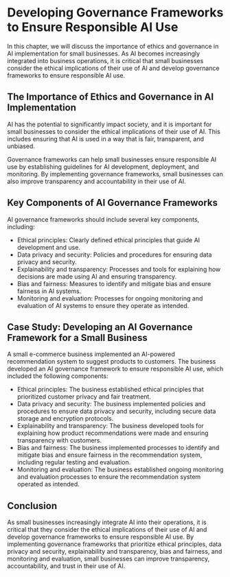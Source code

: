 Developing Governance Frameworks to Ensure Responsible AI Use
================================================================================================================================

In this chapter, we will discuss the importance of ethics and governance in AI implementation for small businesses. As AI becomes increasingly integrated into business operations, it is critical that small businesses consider the ethical implications of their use of AI and develop governance frameworks to ensure responsible AI use.

The Importance of Ethics and Governance in AI Implementation
------------------------------------------------------------

AI has the potential to significantly impact society, and it is important for small businesses to consider the ethical implications of their use of AI. This includes ensuring that AI is used in a way that is fair, transparent, and unbiased.

Governance frameworks can help small businesses ensure responsible AI use by establishing guidelines for AI development, deployment, and monitoring. By implementing governance frameworks, small businesses can also improve transparency and accountability in their use of AI.

Key Components of AI Governance Frameworks
------------------------------------------

AI governance frameworks should include several key components, including:

* Ethical principles: Clearly defined ethical principles that guide AI development and use.
* Data privacy and security: Policies and procedures for ensuring data privacy and security.
* Explainability and transparency: Processes and tools for explaining how decisions are made using AI and ensuring transparency.
* Bias and fairness: Measures to identify and mitigate bias and ensure fairness in AI systems.
* Monitoring and evaluation: Processes for ongoing monitoring and evaluation of AI systems to ensure they operate as intended.

Case Study: Developing an AI Governance Framework for a Small Business
----------------------------------------------------------------------

A small e-commerce business implemented an AI-powered recommendation system to suggest products to customers. The business developed an AI governance framework to ensure responsible AI use, which included the following components:

* Ethical principles: The business established ethical principles that prioritized customer privacy and fair treatment.
* Data privacy and security: The business implemented policies and procedures to ensure data privacy and security, including secure data storage and encryption protocols.
* Explainability and transparency: The business developed tools for explaining how product recommendations were made and ensuring transparency with customers.
* Bias and fairness: The business implemented processes to identify and mitigate bias and ensure fairness in the recommendation system, including regular testing and evaluation.
* Monitoring and evaluation: The business established ongoing monitoring and evaluation processes to ensure the recommendation system operated as intended.

Conclusion
----------

As small businesses increasingly integrate AI into their operations, it is critical that they consider the ethical implications of their use of AI and develop governance frameworks to ensure responsible AI use. By implementing governance frameworks that prioritize ethical principles, data privacy and security, explainability and transparency, bias and fairness, and monitoring and evaluation, small businesses can improve transparency, accountability, and trust in their use of AI.


